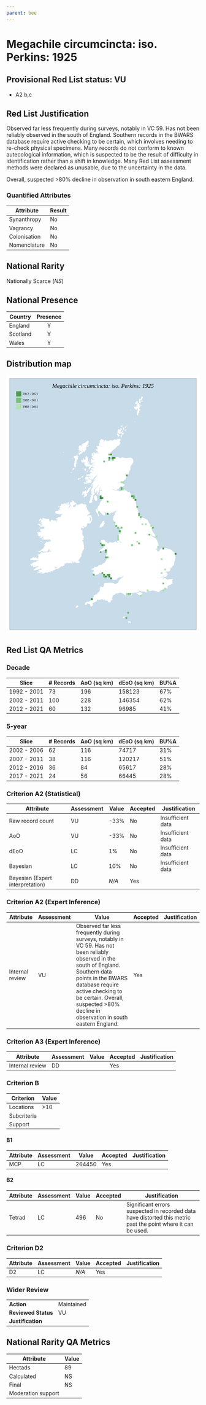 ```yaml
---
parent: bee
---
```

# Megachile circumcincta: iso. Perkins: 1925

## Provisional Red List status: VU
- A2 b,c

## Red List Justification
Observed far less frequently during surveys, notably in VC 59. Has not been reliably observed in the south of England. Southern records in the BWARS database require active checking to be certain, which involves needing to re-check physical specimens. Many records do not conform to known autecological information, which is suspected to be the result of difficulty in identification rather than a shift in knowledge. Many Red List assessment methods were declared as unusable, due to the uncertainty in the data.

 Overall, suspected >80% decline in observation in south eastern England.
### Quantified Attributes
|Attribute|Result|
|---|---|
|Synanthropy|No|
|Vagrancy|No|
|Colonisation|No|
|Nomenclature|No|


## National Rarity
Nationally Scarce (*NS*)

## National Presence
|Country|Presence
|---|:-:|
|England|Y|
|Scotland|Y|
|Wales|Y|


## Distribution map
![](../map/249.svg)

## Red List QA Metrics
### Decade
| Slice | # Records | AoO (sq km) | dEoO (sq km) |BU%A |
|---|---|---|---|---|
|1992 - 2001|73|196|158123|67%|
|2002 - 2011|100|228|146354|62%|
|2012 - 2021|60|132|96985|41%|
### 5-year
| Slice | # Records | AoO (sq km) | dEoO (sq km) |BU%A |
|---|---|---|---|---|
|2002 - 2006|62|116|74717|31%|
|2007 - 2011|38|116|120217|51%|
|2012 - 2016|36|84|65617|28%|
|2017 - 2021|24|56|66445|28%|
### Criterion A2 (Statistical)
|Attribute|Assessment|Value|Accepted|Justification
|---|---|---|---|---|
|Raw record count|VU|-33%|No|Insufficient data|
|AoO|VU|-33%|No|Insufficient data|
|dEoO|LC|1%|No|Insufficient data|
|Bayesian|LC|10%|No|Insufficient data|
|Bayesian (Expert interpretation)|DD|*N/A*|Yes||
### Criterion A2 (Expert Inference)
|Attribute|Assessment|Value|Accepted|Justification
|---|---|---|---|---|
|Internal review|VU|Observed far less frequently during surveys, notably in VC 59. Has not been reliably observed in the south of England. Southern data points in the BWARS database require active checking to be certain. Overall, suspected >80% decline in observation in south eastern England.|Yes||
### Criterion A3 (Expert Inference)
|Attribute|Assessment|Value|Accepted|Justification
|---|---|---|---|---|
|Internal review|DD||Yes||
### Criterion B
|Criterion| Value|
|---|---|
|Locations|>10|
|Subcriteria||
|Support||
#### B1
|Attribute|Assessment|Value|Accepted|Justification
|---|---|---|---|---|
|MCP|LC|264450|Yes||
#### B2
|Attribute|Assessment|Value|Accepted|Justification
|---|---|---|---|---|
|Tetrad|LC|496|No|Significant errors suspected in recorded data have distorted this metric past the point where it can be used.|
### Criterion D2
|Attribute|Assessment|Value|Accepted|Justification
|---|---|---|---|---|
|D2|LC|*N/A*|Yes||
### Wider Review
|  |  |
|---|---|
|**Action**|Maintained|
|**Reviewed Status**|VU|
|**Justification**||


## National Rarity QA Metrics
|Attribute|Value|
|---|---|
|Hectads|89|
|Calculated|NS|
|Final|NS|
|Moderation support||



